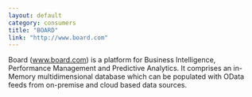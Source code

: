 ```yaml
---
layout: default
category: consumers
title: "BOARD"
link: "http://www.board.com"
---
```

Board (www.board.com) is a platform for Business Intelligence, Performance Management and Predictive Analytics. It comprises an in-Memory multidimensional database which can be populated with OData feeds from on-premise and cloud based data sources.
